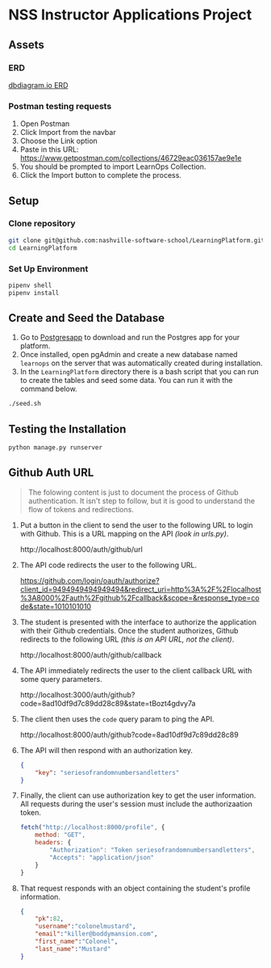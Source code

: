 # NSS Instructor Applications Project

## Assets

### ERD

[dbdiagram.io ERD](https://dbdiagram.io/d/6005cc1080d742080a36d6d8)


### Postman testing requests

1. Open Postman
1. Click Import from the navbar
1. Choose the Link option
1. Paste in this URL: https://www.getpostman.com/collections/46729eac036157ae9e1e
1. You should be prompted to import LearnOps Collection.
1. Click the Import button to complete the process.

## Setup

### Clone repository

```sh
git clone git@github.com:nashville-software-school/LearningPlatform.git
cd LearningPlatform
```

### Set Up Environment

```sh
pipenv shell
pipenv install
```

## Create and Seed the Database

1. Go to [Postgresapp](https://postgresapp.com/) to download and run the Postgres app for your platform.
1. Once installed, open pgAdmin and create a new database named `learnops` on the server that was automatically created during installation.
1. In the `LearningPlatform` directory there is a bash script that you can run to create the tables and seed some data. You can run it with the command below.

```sh
./seed.sh
```

## Testing the Installation

```sh
python manage.py runserver
```

## Github Auth URL

> The folowing content is just to document the process of Github authentication. It isn't step to follow, but it is good to understand the flow of tokens and redirections.

1. Put a button in the client to send the user to the following URL to login with Github. This is a URL mapping on the API _(look in urls.py)_.

    http://localhost:8000/auth/github/url

1. The API code redirects the user to the following URL.

    https://github.com/login/oauth/authorize?client_id=9494949494949494&redirect_uri=http%3A%2F%2Flocalhost%3A8000%2Fauth%2Fgithub%2Fcallback&scope=&response_type=code&state=1010101010

1. The student is presented with the interface to authorize the application with their Github credentials. Once the student authorizes, Github redirects to the following URL _(this is an API URL, not the client)_.

    http://localhost:8000/auth/github/callback

1. The API immediately redirects the user to the client callback URL with some query parameters.

    http://localhost:3000/auth/github?code=8ad10df9d7c89dd28c89&state=tBozt4gdvy7a

1. The client then uses the `code` query param to ping the API.

    http://localhost:8000/auth/github?code=8ad10df9d7c89dd28c89

1. The API will then respond with an authorization key.

    ```json
    {
        "key": "seriesofrandomnumbersandletters"
    }
    ```

1. Finally, the client can use authorization key to get the user information. All requests during the user's session must include the authorizaation token.

    ```js
    fetch("http://localhost:8000/profile", {
        method: "GET",
        headers: {
            "Authorization": "Token seriesofrandomnumbersandletters",
            "Accepts": "application/json"
        }
    }
    ```

1. That request responds with an object containing the student's profile information.

    ```json
    {
        "pk":82,
        "username":"colonelmustard",
        "email":"killer@boddymansion.com",
        "first_name":"Colonel",
        "last_name":"Mustard"
    }
    ```
